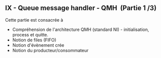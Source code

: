 <h2 dir="auto" id="h_75746598831655196174577"><strong>IX - Queue message handler - QMH&nbsp;&nbsp;</strong><strong>(Partie 1 /3)</strong></h2>
<p dir="auto">Cette partie est consacr&eacute;e &agrave;</p>
<ul dir="auto">
<li>Compr&eacute;hension de l'architecture QMH (standard NI) - initialisation, process et quitte.</li>
<li>Notion de files (FIFO)</li>
<li>Notion d'&eacute;v&egrave;nement cr&eacute;e</li>
<li>Notion du producteur/consommateur</li>
</ul>
